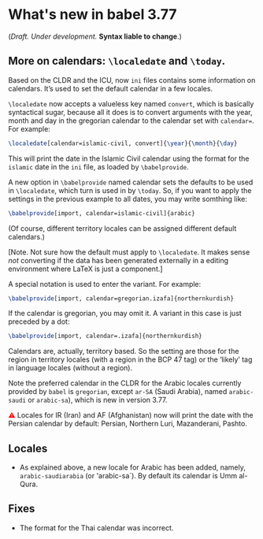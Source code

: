 # What's new in babel 3.77

(*Draft. Under development.* **Syntax liable to change**.)

## More on calendars: `\localedate` and `\today`.

Based on the CLDR and the ICU, now `ini` files contains some information
on calendars. It’s used to set the default calendar in a few locales. 

`\localedate` now accepts a valueless key named `convert`, which is
basically syntactical sugar, because all it does is to convert
arguments with the year, month and day in the gregorian calendar to the
calendar set with `calendar=`. For example:
```tex
\localedate[calendar=islamic-civil, convert]{\year}{\month}{\day}
```
This will print the date in the Islamic Civil calendar using the format
for the `islamic` date in the `ini` file, as loaded by `\babelprovide`.

A new option in `\babelprovide` named calendar sets the defaults to be
used in `\localedate`, which turn is used in by `\today`. So, if you
want to apply the settings in the previous example to all dates, you
may write somthing like:
```tex
\babelprovide[import, calendar=islamic-civil]{arabic}
```
(Of course, different territory locales can be assigned different
default calendars.)

[Note. Not sure how the default must apply to `\localedate`. It makes
sense *not* converting if the data has been generated externally in a
editing environment where LaTeX is just a component.]

A special notation is used to enter the variant. For example:
```tex
\babelprovide[import, calendar=gregorian.izafa]{northernkurdish}
```

If the calendar is gregorian, you may omit it. A variant in this case
is just preceded by a dot:
```tex
\babelprovide[import, calendar=.izafa]{northernkurdish}
```

Calendars are, actually, territory based. So the setting are those for
the region in territory locales (with a region in the BCP 47 tag)
or the ‘likely’ tag in language locales (without a region).

Note the preferred calendar in the CLDR for the Arabic locales
currently provided by `babel` is `gregorian`, except `ar-SA` (Saudi
Arabia), named `arabic-saudi` or `arabic-sa`), which is new in version
3.77.

<span style="color:red;">⚠</span> Locales for IR (Iran) and AF
(Afghanistan) now will print the date with the Persian calendar by
default: Persian, Northern Luri, Mazanderani, Pashto.

## Locales

* As explained above, a new locale for Arabic has been added, namely,
  `arabic-saudiarabia` (or 'arabic-sa`). By default its calendar is Umm
  al-Qura.

## Fixes

* The format for the Thai calendar was incorrect. 
